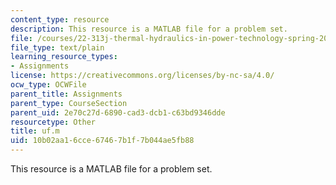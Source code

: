```yaml
---
content_type: resource
description: This resource is a MATLAB file for a problem set.
file: /courses/22-313j-thermal-hydraulics-in-power-technology-spring-2007/10b02aa16cce67467b1f7b044ae5fb88_uf.m
file_type: text/plain
learning_resource_types:
- Assignments
license: https://creativecommons.org/licenses/by-nc-sa/4.0/
ocw_type: OCWFile
parent_title: Assignments
parent_type: CourseSection
parent_uid: 2e70c27d-6890-cad3-dcb1-c63bd9346dde
resourcetype: Other
title: uf.m
uid: 10b02aa1-6cce-6746-7b1f-7b044ae5fb88
---
```

This resource is a MATLAB file for a problem set.